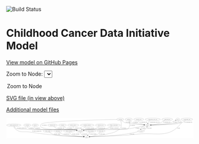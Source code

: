 <link rel='stylesheet' href="assets/style.css">
<link rel='stylesheet' href="https://unpkg.com/leaflet@1.5.1/dist/leaflet.css" integrity="sha512-xwE/Az9zrjBIphAcBb3F6JVqxf46+CDLwfLMHloNu6KEQCAWi6HcDUbeOfBIptF7tcCzusKFjFw2yuvEpDL9wQ==" crossorigin="">
<script type="text/javascript" src="https://code.jquery.com/jquery-3.2.1.min.js"></script>
<script type="text/javascript"  src="https://unpkg.com/leaflet@1.5.1/dist/leaflet.js"></script>
<script type="text/javascript" src="assets/actions.js"></script>

![Build Status](https://github.com/CBIIT/ccdi-model/actions/workflows/model-test-and-deploy.yml/badge.svg)

# Childhood Cancer Data Initiative Model

[View model on GitHub Pages](https://cbiit.github.io/ccdi-model/)



Zoom to Node: <select id="node_select">
  <option value="">Zoom to Node</option>
</select>
<div id="model"></div>

<p>
<a href="./model-desc/ccdi-model.svg">SVG file (in view above)</a>
<p>
<a href="./model-desc">Additional model files</a>
<div id='graph' style='display:off;'>
<svg width="2802pt" height="305pt"
 viewBox="0.00 0.00 2801.54 305.00" xmlns="http://www.w3.org/2000/svg" xmlns:xlink="http://www.w3.org/1999/xlink">
<g id="graph0" class="graph" transform="scale(1 1) rotate(0) translate(4 301)">
<title>Perl</title>
<polygon fill="#ffffff" stroke="transparent" points="-4,4 -4,-301 2797.5404,-301 2797.5404,4 -4,4"/>
<!-- participant -->
<g id="node1" class="node">
<title>participant</title>
<ellipse fill="none" stroke="#000000" cx="1103.5404" cy="-105" rx="62.2891" ry="18"/>
<text text-anchor="middle" x="1103.5404" y="-101.3" font-family="Times,serif" font-size="14.00" fill="#000000">participant</text>
</g>
<!-- study -->
<g id="node17" class="node">
<title>study</title>
<ellipse fill="none" stroke="#000000" cx="1199.5404" cy="-18" rx="36.2938" ry="18"/>
<text text-anchor="middle" x="1199.5404" y="-14.3" font-family="Times,serif" font-size="14.00" fill="#000000">study</text>
</g>
<!-- participant&#45;&gt;study -->
<g id="edge31" class="edge">
<title>participant&#45;&gt;study</title>
<path fill="none" stroke="#000000" d="M1105.9447,-86.6537C1108.1697,-76.0317 1112.4268,-63.0211 1120.5404,-54 1130.3541,-43.0886 1144.1307,-35.2696 1157.4362,-29.7691"/>
<polygon fill="#000000" stroke="#000000" points="1158.8613,-32.9721 1166.9779,-26.1625 1156.3863,-26.4243 1158.8613,-32.9721"/>
<text text-anchor="middle" x="1171.0404" y="-57.8" font-family="Times,serif" font-size="14.00" fill="#000000">of_participant</text>
</g>
<!-- study_admin -->
<g id="node2" class="node">
<title>study_admin</title>
<ellipse fill="none" stroke="#000000" cx="617.5404" cy="-105" rx="70.3881" ry="18"/>
<text text-anchor="middle" x="617.5404" y="-101.3" font-family="Times,serif" font-size="14.00" fill="#000000">study_admin</text>
</g>
<!-- study_admin&#45;&gt;study -->
<g id="edge3" class="edge">
<title>study_admin&#45;&gt;study</title>
<path fill="none" stroke="#000000" d="M638.998,-87.7961C654.9677,-76.0378 677.8412,-61.3087 700.5404,-54 783.8536,-27.1745 1045.2585,-20.2743 1152.7099,-18.5524"/>
<polygon fill="#000000" stroke="#000000" points="1152.9743,-22.0489 1162.9198,-18.3971 1152.8677,-15.0497 1152.9743,-22.0489"/>
<text text-anchor="middle" x="757.0404" y="-57.8" font-family="Times,serif" font-size="14.00" fill="#000000">of_study_admin</text>
</g>
<!-- pathology_file -->
<g id="node3" class="node">
<title>pathology_file</title>
<ellipse fill="none" stroke="#000000" cx="1979.5404" cy="-279" rx="76.0865" ry="18"/>
<text text-anchor="middle" x="1979.5404" y="-275.3" font-family="Times,serif" font-size="14.00" fill="#000000">pathology_file</text>
</g>
<!-- sample -->
<g id="node12" class="node">
<title>sample</title>
<ellipse fill="none" stroke="#000000" cx="2110.5404" cy="-192" rx="44.393" ry="18"/>
<text text-anchor="middle" x="2110.5404" y="-188.3" font-family="Times,serif" font-size="14.00" fill="#000000">sample</text>
</g>
<!-- pathology_file&#45;&gt;sample -->
<g id="edge26" class="edge">
<title>pathology_file&#45;&gt;sample</title>
<path fill="none" stroke="#000000" d="M1979.8741,-260.8358C1981.0164,-250.0113 1984.2125,-236.7247 1992.5404,-228 2002.2211,-217.858 2032.8623,-208.6739 2060.4931,-202.1206"/>
<polygon fill="#000000" stroke="#000000" points="2061.5272,-205.4744 2070.4923,-199.8283 2059.963,-198.6514 2061.5272,-205.4744"/>
<text text-anchor="middle" x="2053.5404" y="-231.8" font-family="Times,serif" font-size="14.00" fill="#000000">of_pathology_file</text>
</g>
<!-- publication -->
<g id="node4" class="node">
<title>publication</title>
<ellipse fill="none" stroke="#000000" cx="768.5404" cy="-105" rx="63.0888" ry="18"/>
<text text-anchor="middle" x="768.5404" y="-101.3" font-family="Times,serif" font-size="14.00" fill="#000000">publication</text>
</g>
<!-- publication&#45;&gt;study -->
<g id="edge25" class="edge">
<title>publication&#45;&gt;study</title>
<path fill="none" stroke="#000000" d="M789.2186,-87.7382C804.3704,-76.1128 825.9754,-61.5698 847.5404,-54 902.7782,-34.6102 1070.8835,-24.1374 1153.1719,-20.0518"/>
<polygon fill="#000000" stroke="#000000" points="1153.4255,-23.5437 1163.2438,-19.5624 1153.0857,-16.5519 1153.4255,-23.5437"/>
<text text-anchor="middle" x="898.5404" y="-57.8" font-family="Times,serif" font-size="14.00" fill="#000000">of_publication</text>
</g>
<!-- radiology_file -->
<g id="node5" class="node">
<title>radiology_file</title>
<ellipse fill="none" stroke="#000000" cx="689.5404" cy="-192" rx="73.387" ry="18"/>
<text text-anchor="middle" x="689.5404" y="-188.3" font-family="Times,serif" font-size="14.00" fill="#000000">radiology_file</text>
</g>
<!-- radiology_file&#45;&gt;participant -->
<g id="edge10" class="edge">
<title>radiology_file&#45;&gt;participant</title>
<path fill="none" stroke="#000000" d="M706.8064,-174.2392C719.3911,-162.5416 737.5081,-148.1177 756.5404,-141 814.1098,-119.4702 971.8299,-132.5924 1032.5404,-123 1037.8786,-122.1565 1043.4012,-121.097 1048.8999,-119.9165"/>
<polygon fill="#000000" stroke="#000000" points="1049.752,-123.3121 1058.7265,-117.6812 1048.1993,-116.4865 1049.752,-123.3121"/>
<text text-anchor="middle" x="815.5404" y="-144.8" font-family="Times,serif" font-size="14.00" fill="#000000">of_radiology_file</text>
</g>
<!-- sequencing_file -->
<g id="node6" class="node">
<title>sequencing_file</title>
<ellipse fill="none" stroke="#000000" cx="2406.5404" cy="-279" rx="83.3857" ry="18"/>
<text text-anchor="middle" x="2406.5404" y="-275.3" font-family="Times,serif" font-size="14.00" fill="#000000">sequencing_file</text>
</g>
<!-- sequencing_file&#45;&gt;sample -->
<g id="edge9" class="edge">
<title>sequencing_file&#45;&gt;sample</title>
<path fill="none" stroke="#000000" d="M2371.1923,-262.6239C2359.0894,-256.74 2345.5717,-249.8572 2333.5404,-243 2322.9375,-236.957 2321.8829,-232.504 2310.5404,-228 2263.2336,-209.2148 2205.7262,-200.1692 2164.5407,-195.8516"/>
<polygon fill="#000000" stroke="#000000" points="2164.7335,-192.3537 2154.4377,-194.8528 2164.0448,-199.3198 2164.7335,-192.3537"/>
<text text-anchor="middle" x="2400.0404" y="-231.8" font-family="Times,serif" font-size="14.00" fill="#000000">of_sequencing_file</text>
</g>
<!-- study_personnel -->
<g id="node7" class="node">
<title>study_personnel</title>
<ellipse fill="none" stroke="#000000" cx="936.5404" cy="-105" rx="87.1846" ry="18"/>
<text text-anchor="middle" x="936.5404" y="-101.3" font-family="Times,serif" font-size="14.00" fill="#000000">study_personnel</text>
</g>
<!-- study_personnel&#45;&gt;study -->
<g id="edge23" class="edge">
<title>study_personnel&#45;&gt;study</title>
<path fill="none" stroke="#000000" d="M942.9764,-86.8C947.9267,-75.5317 955.9116,-61.7741 967.5404,-54 997.1088,-34.2328 1094.1838,-24.6862 1152.9817,-20.6118"/>
<polygon fill="#000000" stroke="#000000" points="1153.3903,-24.0924 1163.1358,-19.936 1152.9254,-17.1079 1153.3903,-24.0924"/>
<text text-anchor="middle" x="1037.0404" y="-57.8" font-family="Times,serif" font-size="14.00" fill="#000000">of_study_personnel</text>
</g>
<!-- pdx -->
<g id="node8" class="node">
<title>pdx</title>
<ellipse fill="none" stroke="#000000" cx="2564.5404" cy="-279" rx="27.8951" ry="18"/>
<text text-anchor="middle" x="2564.5404" y="-275.3" font-family="Times,serif" font-size="14.00" fill="#000000">pdx</text>
</g>
<!-- pdx&#45;&gt;sample -->
<g id="edge16" class="edge">
<title>pdx&#45;&gt;sample</title>
<path fill="none" stroke="#000000" d="M2569.2147,-261.1262C2570.928,-250.1353 2570.7655,-236.5634 2562.5404,-228 2548.943,-213.8435 2282.0914,-199.8905 2164.9215,-194.4194"/>
<polygon fill="#000000" stroke="#000000" points="2164.884,-190.914 2154.7327,-193.9475 2164.56,-197.9065 2164.884,-190.914"/>
<text text-anchor="middle" x="2592.5404" y="-231.8" font-family="Times,serif" font-size="14.00" fill="#000000">of_pdx</text>
</g>
<!-- pdx&#45;&gt;study -->
<g id="edge17" class="edge">
<title>pdx&#45;&gt;study</title>
<path fill="none" stroke="#000000" d="M2586.5279,-267.7326C2600.5123,-260.0579 2616.6912,-250.0504 2620.5404,-243 2623.735,-237.1486 2624.6251,-233.2687 2620.5404,-228 2424.6486,24.675 2239.4263,-96.4448 1922.5404,-54 1791.1236,-36.3976 1385.1682,-23.3553 1246.5189,-19.3142"/>
<polygon fill="#000000" stroke="#000000" points="1246.3335,-15.8075 1236.2365,-19.0168 1246.1311,-22.8045 1246.3335,-15.8075"/>
<text text-anchor="middle" x="2576.5404" y="-144.8" font-family="Times,serif" font-size="14.00" fill="#000000">of_pdx</text>
</g>
<!-- study_funding -->
<g id="node9" class="node">
<title>study_funding</title>
<ellipse fill="none" stroke="#000000" cx="1261.5404" cy="-105" rx="77.1866" ry="18"/>
<text text-anchor="middle" x="1261.5404" y="-101.3" font-family="Times,serif" font-size="14.00" fill="#000000">study_funding</text>
</g>
<!-- study_funding&#45;&gt;study -->
<g id="edge29" class="edge">
<title>study_funding&#45;&gt;study</title>
<path fill="none" stroke="#000000" d="M1248.9256,-87.0286C1242.04,-77.2444 1233.3497,-64.9371 1225.5404,-54 1223.0708,-50.5413 1220.4592,-46.9029 1217.8812,-43.3225"/>
<polygon fill="#000000" stroke="#000000" points="1220.6996,-41.2468 1212.0098,-35.1856 1215.0231,-45.3429 1220.6996,-41.2468"/>
<text text-anchor="middle" x="1296.5404" y="-57.8" font-family="Times,serif" font-size="14.00" fill="#000000">of_study_funding</text>
</g>
<!-- molecular_test -->
<g id="node10" class="node">
<title>molecular_test</title>
<ellipse fill="none" stroke="#000000" cx="1410.5404" cy="-192" rx="79.8859" ry="18"/>
<text text-anchor="middle" x="1410.5404" y="-188.3" font-family="Times,serif" font-size="14.00" fill="#000000">molecular_test</text>
</g>
<!-- molecular_test&#45;&gt;participant -->
<g id="edge30" class="edge">
<title>molecular_test&#45;&gt;participant</title>
<path fill="none" stroke="#000000" d="M1389.5056,-174.5755C1374.3568,-163.0321 1352.9022,-148.6543 1331.5404,-141 1265.8375,-117.4575 1244.207,-135.4901 1175.5404,-123 1170.1528,-122.02 1164.5696,-120.8693 1159.0043,-119.6316"/>
<polygon fill="#000000" stroke="#000000" points="1159.5839,-116.1733 1149.0522,-117.3278 1158.0052,-122.993 1159.5839,-116.1733"/>
<text text-anchor="middle" x="1425.5404" y="-144.8" font-family="Times,serif" font-size="14.00" fill="#000000">of_molecular_test</text>
</g>
<!-- exposure -->
<g id="node11" class="node">
<title>exposure</title>
<ellipse fill="none" stroke="#000000" cx="310.5404" cy="-192" rx="53.0913" ry="18"/>
<text text-anchor="middle" x="310.5404" y="-188.3" font-family="Times,serif" font-size="14.00" fill="#000000">exposure</text>
</g>
<!-- exposure&#45;&gt;participant -->
<g id="edge12" class="edge">
<title>exposure&#45;&gt;participant</title>
<path fill="none" stroke="#000000" d="M313.6448,-173.9586C316.6493,-162.4521 322.457,-148.3639 333.5404,-141 365.8961,-119.5027 994.0582,-128.306 1032.5404,-123 1038.0516,-122.2401 1043.7528,-121.2142 1049.418,-120.0355"/>
<polygon fill="#000000" stroke="#000000" points="1050.5335,-123.3725 1059.5278,-117.773 1049.0048,-116.5414 1050.5335,-123.3725"/>
<text text-anchor="middle" x="377.0404" y="-144.8" font-family="Times,serif" font-size="14.00" fill="#000000">of_exposure</text>
</g>
<!-- sample&#45;&gt;participant -->
<g id="edge14" class="edge">
<title>sample&#45;&gt;participant</title>
<path fill="none" stroke="#000000" d="M2070.878,-184.0395C2000.814,-170.0027 1861.4561,-142.2076 1850.5404,-141 1552.2534,-108.0019 1472.8832,-163.6351 1175.5404,-123 1169.8156,-122.2176 1163.8871,-121.1571 1158.002,-119.9397"/>
<polygon fill="#000000" stroke="#000000" points="1158.7027,-116.5101 1148.1823,-117.7645 1157.1887,-123.3445 1158.7027,-116.5101"/>
<text text-anchor="middle" x="1963.0404" y="-144.8" font-family="Times,serif" font-size="14.00" fill="#000000">of_sample</text>
</g>
<!-- sample&#45;&gt;pdx -->
<g id="edge13" class="edge">
<title>sample&#45;&gt;pdx</title>
<path fill="none" stroke="#000000" d="M2154.658,-193.8573C2236.8262,-197.7441 2410.0856,-208.0717 2466.5404,-228 2478.0485,-232.0623 2478.9056,-237.0134 2489.5404,-243 2503.1116,-250.6396 2518.5563,-258.2304 2531.8885,-264.4581"/>
<polygon fill="#000000" stroke="#000000" points="2530.6191,-267.7269 2541.1661,-268.7332 2533.5487,-261.3694 2530.6191,-267.7269"/>
<text text-anchor="middle" x="2526.0404" y="-231.8" font-family="Times,serif" font-size="14.00" fill="#000000">of_sample</text>
</g>
<!-- cell_line -->
<g id="node14" class="node">
<title>cell_line</title>
<ellipse fill="none" stroke="#000000" cx="2014.5404" cy="-105" rx="49.2915" ry="18"/>
<text text-anchor="middle" x="2014.5404" y="-101.3" font-family="Times,serif" font-size="14.00" fill="#000000">cell_line</text>
</g>
<!-- sample&#45;&gt;cell_line -->
<g id="edge15" class="edge">
<title>sample&#45;&gt;cell_line</title>
<path fill="none" stroke="#000000" d="M2073.0651,-182.4449C2049.6109,-175.6306 2022.5528,-165.9465 2015.5404,-156 2010.9279,-149.4576 2009.4479,-141.1771 2009.4635,-133.2015"/>
<polygon fill="#000000" stroke="#000000" points="2012.966,-133.2937 2010.2076,-123.0642 2005.9848,-132.7811 2012.966,-133.2937"/>
<text text-anchor="middle" x="2052.0404" y="-144.8" font-family="Times,serif" font-size="14.00" fill="#000000">of_sample</text>
</g>
<!-- study_arm -->
<g id="node13" class="node">
<title>study_arm</title>
<ellipse fill="none" stroke="#000000" cx="1416.5404" cy="-105" rx="59.5901" ry="18"/>
<text text-anchor="middle" x="1416.5404" y="-101.3" font-family="Times,serif" font-size="14.00" fill="#000000">study_arm</text>
</g>
<!-- study_arm&#45;&gt;study -->
<g id="edge24" class="edge">
<title>study_arm&#45;&gt;study</title>
<path fill="none" stroke="#000000" d="M1402.2841,-87.2985C1392.3098,-76.0892 1378.0381,-62.2087 1362.5404,-54 1326.1022,-34.6998 1279.8173,-25.7328 1245.8867,-21.5747"/>
<polygon fill="#000000" stroke="#000000" points="1246.1075,-18.0775 1235.7777,-20.4326 1245.3215,-25.0332 1246.1075,-18.0775"/>
<text text-anchor="middle" x="1430.0404" y="-57.8" font-family="Times,serif" font-size="14.00" fill="#000000">of_study_arm</text>
</g>
<!-- cell_line&#45;&gt;sample -->
<g id="edge27" class="edge">
<title>cell_line&#45;&gt;sample</title>
<path fill="none" stroke="#000000" d="M2051.7295,-116.9705C2064.6806,-122.6085 2078.4732,-130.4638 2088.5404,-141 2094.6971,-147.4436 2099.2758,-155.8818 2102.6135,-164.0347"/>
<polygon fill="#000000" stroke="#000000" points="2099.4081,-165.4638 2106.0918,-173.6845 2105.9934,-163.0901 2099.4081,-165.4638"/>
<text text-anchor="middle" x="2139.0404" y="-144.8" font-family="Times,serif" font-size="14.00" fill="#000000">of_cell_line</text>
</g>
<!-- cell_line&#45;&gt;study -->
<g id="edge28" class="edge">
<title>cell_line&#45;&gt;study</title>
<path fill="none" stroke="#000000" d="M1972.7383,-95.2373C1920.9067,-83.5238 1829.711,-64.1925 1750.5404,-54 1564.7332,-30.0789 1341.5165,-21.7007 1246.2829,-19.075"/>
<polygon fill="#000000" stroke="#000000" points="1246.2109,-15.5719 1236.121,-18.8035 1246.0239,-22.5694 1246.2109,-15.5719"/>
<text text-anchor="middle" x="1878.0404" y="-57.8" font-family="Times,serif" font-size="14.00" fill="#000000">of_cell_line</text>
</g>
<!-- survival -->
<g id="node15" class="node">
<title>survival</title>
<ellipse fill="none" stroke="#000000" cx="429.5404" cy="-192" rx="48.1917" ry="18"/>
<text text-anchor="middle" x="429.5404" y="-188.3" font-family="Times,serif" font-size="14.00" fill="#000000">survival</text>
</g>
<!-- survival&#45;&gt;participant -->
<g id="edge20" class="edge">
<title>survival&#45;&gt;participant</title>
<path fill="none" stroke="#000000" d="M424.3175,-174.0382C422.3098,-163.0122 422.1925,-149.4342 430.5404,-141 454.0777,-117.2193 999.4041,-127.6389 1032.5404,-123 1037.9713,-122.2397 1043.5874,-121.2247 1049.172,-120.0625"/>
<polygon fill="#000000" stroke="#000000" points="1050.1474,-123.431 1059.1436,-117.8347 1048.621,-116.5994 1050.1474,-123.431"/>
<text text-anchor="middle" x="470.0404" y="-144.8" font-family="Times,serif" font-size="14.00" fill="#000000">of_survival</text>
</g>
<!-- clinical_measure_file -->
<g id="node16" class="node">
<title>clinical_measure_file</title>
<ellipse fill="none" stroke="#000000" cx="108.5404" cy="-192" rx="108.5808" ry="18"/>
<text text-anchor="middle" x="108.5404" y="-188.3" font-family="Times,serif" font-size="14.00" fill="#000000">clinical_measure_file</text>
</g>
<!-- clinical_measure_file&#45;&gt;participant -->
<g id="edge4" class="edge">
<title>clinical_measure_file&#45;&gt;participant</title>
<path fill="none" stroke="#000000" d="M116.35,-173.9401C122.456,-162.2676 132.1627,-147.994 145.5404,-141 189.2191,-118.1643 983.6962,-129.599 1032.5404,-123 1038.0537,-122.2551 1043.7562,-121.2391 1049.4222,-120.0665"/>
<polygon fill="#000000" stroke="#000000" points="1050.5349,-123.4044 1059.533,-117.8111 1049.0108,-116.5723 1050.5349,-123.4044"/>
<text text-anchor="middle" x="231.5404" y="-144.8" font-family="Times,serif" font-size="14.00" fill="#000000">of_clinical_measure_file</text>
</g>
<!-- clinical_measure_file&#45;&gt;study -->
<g id="edge5" class="edge">
<title>clinical_measure_file&#45;&gt;study</title>
<path fill="none" stroke="#000000" d="M110.2079,-173.5081C112.1649,-162.5603 116.399,-149.259 125.5404,-141 206.9883,-67.4132 258.2673,-105.0484 366.5404,-87 663.4363,-37.5095 1026.0662,-22.9198 1153.0065,-19.1647"/>
<polygon fill="#000000" stroke="#000000" points="1153.2516,-22.6592 1163.1469,-18.8731 1153.0504,-15.662 1153.2516,-22.6592"/>
<text text-anchor="middle" x="452.5404" y="-101.3" font-family="Times,serif" font-size="14.00" fill="#000000">of_clinical_measure_file</text>
</g>
<!-- family_relationship -->
<g id="node18" class="node">
<title>family_relationship</title>
<ellipse fill="none" stroke="#000000" cx="1608.5404" cy="-192" rx="100.1823" ry="18"/>
<text text-anchor="middle" x="1608.5404" y="-188.3" font-family="Times,serif" font-size="14.00" fill="#000000">family_relationship</text>
</g>
<!-- family_relationship&#45;&gt;participant -->
<g id="edge21" class="edge">
<title>family_relationship&#45;&gt;participant</title>
<path fill="none" stroke="#000000" d="M1577.8921,-174.7482C1555.321,-162.9668 1523.4748,-148.2297 1493.5404,-141 1355.9372,-107.7663 1315.4942,-144.2609 1175.5404,-123 1170.0469,-122.1655 1164.361,-121.1013 1158.7035,-119.9085"/>
<polygon fill="#000000" stroke="#000000" points="1159.1215,-116.4155 1148.5982,-117.6445 1157.5911,-123.2462 1159.1215,-116.4155"/>
<text text-anchor="middle" x="1615.0404" y="-144.8" font-family="Times,serif" font-size="14.00" fill="#000000">of_family_relationship</text>
</g>
<!-- synonym -->
<g id="node19" class="node">
<title>synonym</title>
<ellipse fill="none" stroke="#000000" cx="1703.5404" cy="-279" rx="51.9908" ry="18"/>
<text text-anchor="middle" x="1703.5404" y="-275.3" font-family="Times,serif" font-size="14.00" fill="#000000">synonym</text>
</g>
<!-- synonym&#45;&gt;participant -->
<g id="edge6" class="edge">
<title>synonym&#45;&gt;participant</title>
<path fill="none" stroke="#000000" d="M1651.3094,-277.9239C1427.8445,-273.0704 561.8025,-251.623 522.5404,-210 417.0814,-98.1997 928.7387,-139.0623 1032.5404,-123 1037.8813,-122.1735 1043.4056,-121.1254 1048.9054,-119.952"/>
<polygon fill="#000000" stroke="#000000" points="1049.754,-123.3485 1058.7334,-117.7252 1048.2072,-116.5215 1049.754,-123.3485"/>
<text text-anchor="middle" x="565.0404" y="-188.3" font-family="Times,serif" font-size="14.00" fill="#000000">of_synonym</text>
</g>
<!-- synonym&#45;&gt;sample -->
<g id="edge8" class="edge">
<title>synonym&#45;&gt;sample</title>
<path fill="none" stroke="#000000" d="M1722.4375,-262.0078C1736.5625,-250.3521 1756.9165,-235.6586 1777.5404,-228 1784.0261,-225.5916 1964.9997,-206.8587 2057.3735,-197.4111"/>
<polygon fill="#000000" stroke="#000000" points="2057.7823,-200.8876 2067.3747,-196.3891 2057.0706,-193.9239 2057.7823,-200.8876"/>
<text text-anchor="middle" x="1820.0404" y="-231.8" font-family="Times,serif" font-size="14.00" fill="#000000">of_synonym</text>
</g>
<!-- synonym&#45;&gt;study -->
<g id="edge7" class="edge">
<title>synonym&#45;&gt;study</title>
<path fill="none" stroke="#000000" d="M1710.0201,-260.7389C1719.4464,-230.4907 1732.3733,-170.4142 1698.5404,-141 1620.4362,-73.0968 1582.6957,-80.0773 1482.5404,-54 1400.8705,-32.7357 1302.5432,-23.8296 1245.915,-20.251"/>
<polygon fill="#000000" stroke="#000000" points="1246.0326,-16.7518 1235.8399,-19.643 1245.6109,-23.7391 1246.0326,-16.7518"/>
<text text-anchor="middle" x="1753.0404" y="-144.8" font-family="Times,serif" font-size="14.00" fill="#000000">of_synonym</text>
</g>
<!-- treatment -->
<g id="node20" class="node">
<title>treatment</title>
<ellipse fill="none" stroke="#000000" cx="838.5404" cy="-192" rx="57.6901" ry="18"/>
<text text-anchor="middle" x="838.5404" y="-188.3" font-family="Times,serif" font-size="14.00" fill="#000000">treatment</text>
</g>
<!-- treatment&#45;&gt;participant -->
<g id="edge11" class="edge">
<title>treatment&#45;&gt;participant</title>
<path fill="none" stroke="#000000" d="M855.3634,-174.6669C867.6057,-163.1654 885.1918,-148.8002 903.5404,-141 956.8151,-118.3523 975.7316,-134.1297 1032.5404,-123 1037.5593,-122.0167 1042.7537,-120.8981 1047.9444,-119.711"/>
<polygon fill="#000000" stroke="#000000" points="1048.9498,-123.0698 1057.8751,-117.3611 1047.3379,-116.2579 1048.9498,-123.0698"/>
<text text-anchor="middle" x="950.5404" y="-144.8" font-family="Times,serif" font-size="14.00" fill="#000000">of_treatment</text>
</g>
<!-- methylation_array_file -->
<g id="node21" class="node">
<title>methylation_array_file</title>
<ellipse fill="none" stroke="#000000" cx="2189.5404" cy="-279" rx="115.8798" ry="18"/>
<text text-anchor="middle" x="2189.5404" y="-275.3" font-family="Times,serif" font-size="14.00" fill="#000000">methylation_array_file</text>
</g>
<!-- methylation_array_file&#45;&gt;sample -->
<g id="edge22" class="edge">
<title>methylation_array_file&#45;&gt;sample</title>
<path fill="none" stroke="#000000" d="M2150.1897,-261.9099C2141.8194,-256.8124 2133.6695,-250.5293 2127.5404,-243 2122.1546,-236.3839 2118.4476,-227.9905 2115.9071,-219.9325"/>
<polygon fill="#000000" stroke="#000000" points="2119.2339,-218.824 2113.2745,-210.064 2112.4704,-220.6283 2119.2339,-218.824"/>
<text text-anchor="middle" x="2219.0404" y="-231.8" font-family="Times,serif" font-size="14.00" fill="#000000">of_methylation_array_file</text>
</g>
<!-- medical_history -->
<g id="node22" class="node">
<title>medical_history</title>
<ellipse fill="none" stroke="#000000" cx="999.5404" cy="-192" rx="85.2851" ry="18"/>
<text text-anchor="middle" x="999.5404" y="-188.3" font-family="Times,serif" font-size="14.00" fill="#000000">medical_history</text>
</g>
<!-- medical_history&#45;&gt;participant -->
<g id="edge19" class="edge">
<title>medical_history&#45;&gt;participant</title>
<path fill="none" stroke="#000000" d="M998.5173,-173.6401C998.8814,-163.0133 1001.0857,-150.0025 1008.5404,-141 1014.3301,-134.0081 1030.8237,-126.8185 1048.4771,-120.7206"/>
<polygon fill="#000000" stroke="#000000" points="1049.9504,-123.9197 1058.3432,-117.4534 1047.7498,-117.2746 1049.9504,-123.9197"/>
<text text-anchor="middle" x="1076.5404" y="-144.8" font-family="Times,serif" font-size="14.00" fill="#000000">of_medical_history</text>
</g>
<!-- treatment_response -->
<g id="node23" class="node">
<title>treatment_response</title>
<ellipse fill="none" stroke="#000000" cx="1207.5404" cy="-192" rx="104.7816" ry="18"/>
<text text-anchor="middle" x="1207.5404" y="-188.3" font-family="Times,serif" font-size="14.00" fill="#000000">treatment_response</text>
</g>
<!-- treatment_response&#45;&gt;participant -->
<g id="edge18" class="edge">
<title>treatment_response&#45;&gt;participant</title>
<path fill="none" stroke="#000000" d="M1186.2435,-174.1843C1170.616,-161.1114 1149.2247,-143.2167 1132.1127,-128.9019"/>
<polygon fill="#000000" stroke="#000000" points="1134.0159,-125.9308 1124.1,-122.199 1129.5244,-131.2999 1134.0159,-125.9308"/>
<text text-anchor="middle" x="1244.5404" y="-144.8" font-family="Times,serif" font-size="14.00" fill="#000000">of_treatment_response</text>
</g>
<!-- diagnosis -->
<g id="node24" class="node">
<title>diagnosis</title>
<ellipse fill="none" stroke="#000000" cx="1830.5404" cy="-279" rx="54.6905" ry="18"/>
<text text-anchor="middle" x="1830.5404" y="-275.3" font-family="Times,serif" font-size="14.00" fill="#000000">diagnosis</text>
</g>
<!-- diagnosis&#45;&gt;participant -->
<g id="edge2" class="edge">
<title>diagnosis&#45;&gt;participant</title>
<path fill="none" stroke="#000000" d="M1836.2586,-260.6611C1844.2825,-230.8488 1854.575,-172.0849 1822.5404,-141 1796.7343,-115.959 1211.1648,-127.8894 1175.5404,-123 1169.816,-122.2143 1163.8879,-121.1516 1158.0029,-119.933"/>
<polygon fill="#000000" stroke="#000000" points="1158.7039,-116.5035 1148.1835,-117.7563 1157.189,-123.3376 1158.7039,-116.5035"/>
<text text-anchor="middle" x="1888.0404" y="-188.3" font-family="Times,serif" font-size="14.00" fill="#000000">of_diagnosis</text>
</g>
<!-- diagnosis&#45;&gt;sample -->
<g id="edge1" class="edge">
<title>diagnosis&#45;&gt;sample</title>
<path fill="none" stroke="#000000" d="M1846.1182,-261.5317C1857.3203,-250.1233 1873.4179,-235.9222 1890.5404,-228 1919.3912,-214.6514 2001.8064,-203.6103 2057.1612,-197.412"/>
<polygon fill="#000000" stroke="#000000" points="2057.606,-200.8843 2067.1632,-196.3115 2056.8404,-193.9262 2057.606,-200.8843"/>
<text text-anchor="middle" x="1935.0404" y="-231.8" font-family="Times,serif" font-size="14.00" fill="#000000">of_diagnosis</text>
</g>
<!-- cytogenomic_file -->
<g id="node25" class="node">
<title>cytogenomic_file</title>
<ellipse fill="none" stroke="#000000" cx="2700.5404" cy="-279" rx="89.8845" ry="18"/>
<text text-anchor="middle" x="2700.5404" y="-275.3" font-family="Times,serif" font-size="14.00" fill="#000000">cytogenomic_file</text>
</g>
<!-- cytogenomic_file&#45;&gt;sample -->
<g id="edge32" class="edge">
<title>cytogenomic_file&#45;&gt;sample</title>
<path fill="none" stroke="#000000" d="M2679.3068,-261.2784C2663.9971,-249.5988 2642.2801,-235.1803 2620.5404,-228 2537.2757,-200.4989 2278.7416,-194.0042 2165.0845,-192.4721"/>
<polygon fill="#000000" stroke="#000000" points="2164.9168,-188.9698 2154.8732,-192.3427 2164.828,-195.9693 2164.9168,-188.9698"/>
<text text-anchor="middle" x="2722.0404" y="-231.8" font-family="Times,serif" font-size="14.00" fill="#000000">of_cytogenomic_file</text>
</g>
</g>
</svg>
</div>
